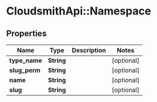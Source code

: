 # CloudsmithApi::Namespace

## Properties
Name | Type | Description | Notes
------------ | ------------- | ------------- | -------------
**type_name** | **String** |  | [optional] 
**slug_perm** | **String** |  | [optional] 
**name** | **String** |  | [optional] 
**slug** | **String** |  | [optional] 


